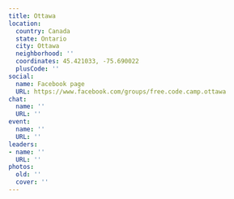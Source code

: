 ```yaml
---
title: Ottawa
location:
  country: Canada
  state: Ontario
  city: Ottawa
  neighborhood: ''
  coordinates: 45.421033, -75.690022
  plusCode: ''
social:
  name: Facebook page
  URL: https://www.facebook.com/groups/free.code.camp.ottawa
chat:
  name: ''
  URL: ''
event:
  name: ''
  URL: ''
leaders:
- name: ''
  URL: ''
photos:
  old: ''
  cover: ''
---
```

